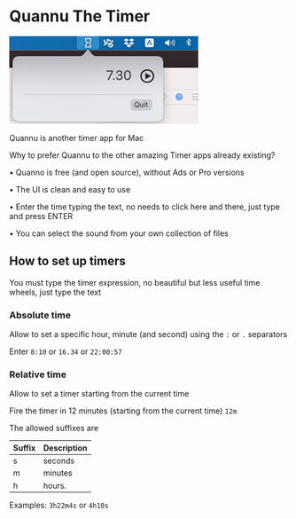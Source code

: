 # Quannu The Timer

![Quanno Screenshot](screenshot.png)

Quannu is another timer app for Mac

Why to prefer Quannu to the other amazing Timer apps already existing?

• Quanno is free (and open source), without Ads or Pro versions

• The UI is clean and easy to use

• Enter the time typing the text, no needs to click here and there, just type and press ENTER

• You can select the sound from your own collection of files


## How to set up timers

You must type the timer expression, no beautiful but less useful time wheels, just type the text

### Absolute time

Allow to set a specific hour, minute (and second) using the `:` or `.` separators

Enter `8:10` or `16.34` or `22:00:57`

### Relative time

Allow to set a timer starting from the current time

Fire the timer in 12 minutes (starting from the current time) `12m`

The allowed suffixes are

| Suffix | Description |
|--------|-------------|
| s      | seconds     |
| m      | minutes     |
| h      | hours.      |

Examples: `3h22m4s` or `4h10s`
